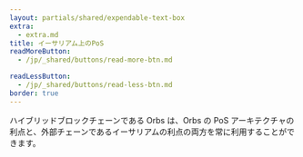 ```yaml
---
layout: partials/shared/expendable-text-box
extra:
  - extra.md
title: イーサリアム上のPoS
readMoreButton:
  - /jp/_shared/buttons/read-more-btn.md

readLessButton:
  - /jp/_shared/buttons/read-less-btn.md
border: true
---
```


ハイブリッドブロックチェーンである Orbs は、Orbs の PoS アーキテクチャの利点と、外部チェーンであるイーサリアムの利点の両方を常に利用することができます。
